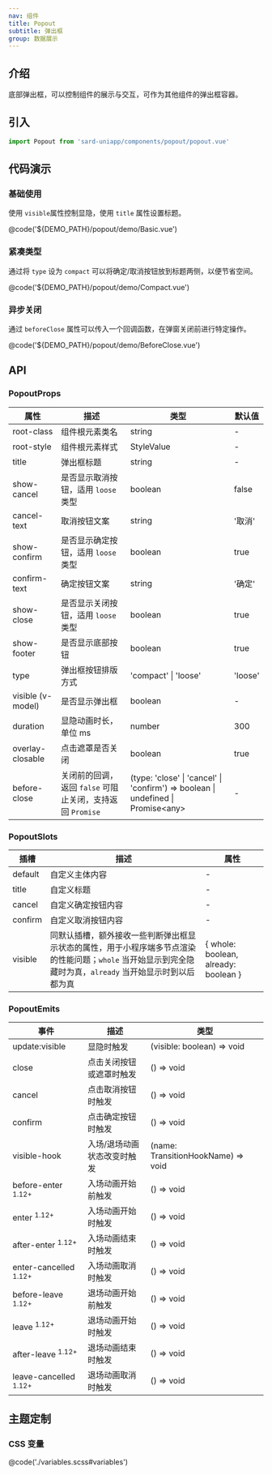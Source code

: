 ```yaml
---
nav: 组件
title: Popout
subtitle: 弹出框
group: 数据展示
---
```


## 介绍

底部弹出框，可以控制组件的展示与交互，可作为其他组件的弹出框容器。

## 引入

```ts
import Popout from 'sard-uniapp/components/popout/popout.vue'
```

## 代码演示

### 基础使用

使用 `visible`属性控制显隐，使用 `title` 属性设置标题。

@code('${DEMO_PATH}/popout/demo/Basic.vue')

### 紧凑类型

通过将 `type` 设为 `compact` 可以将确定/取消按钮放到标题两侧，以便节省空间。

@code('${DEMO_PATH}/popout/demo/Compact.vue')

### 异步关闭

通过 `beforeClose` 属性可以传入一个回调函数，在弹窗关闭前进行特定操作。

@code('${DEMO_PATH}/popout/demo/BeforeClose.vue')

## API

### PopoutProps

| 属性              | 描述                                                      | 类型                                                                              | 默认值  |
| ----------------- | --------------------------------------------------------- | --------------------------------------------------------------------------------- | ------- |
| root-class        | 组件根元素类名                                            | string                                                                            | -       |
| root-style        | 组件根元素样式                                            | StyleValue                                                                        | -       |
| title             | 弹出框标题                                                | string                                                                            | -       |
| show-cancel       | 是否显示取消按钮，适用 `loose` 类型                       | boolean                                                                           | false   |
| cancel-text       | 取消按钮文案                                              | string                                                                            | '取消'  |
| show-confirm      | 是否显示确定按钮，适用 `loose` 类型                       | boolean                                                                           | true    |
| confirm-text      | 确定按钮文案                                              | string                                                                            | '确定'  |
| show-close        | 是否显示关闭按钮，适用 `loose` 类型                       | boolean                                                                           | true    |
| show-footer       | 是否显示底部按钮                                          | boolean                                                                           | true    |
| type              | 弹出框按钮排版方式                                        | 'compact' \| 'loose'                                                              | 'loose' |
| visible (v-model) | 是否显示弹出框                                            | boolean                                                                           | -       |
| duration          | 显隐动画时长，单位 ms                                     | number                                                                            | 300     |
| overlay-closable  | 点击遮罩是否关闭                                          | boolean                                                                           | true    |
| before-close      | 关闭前的回调，返回 `false` 可阻止关闭，支持返回 `Promise` | (type: 'close' \| 'cancel' \| 'confirm') => boolean \| undefined \| Promise\<any> | -       |

### PopoutSlots

| 插槽    | 描述                                                                                                                                                       | 属性                                 |
| ------- | ---------------------------------------------------------------------------------------------------------------------------------------------------------- | ------------------------------------ |
| default | 自定义主体内容                                                                                                                                             | -                                    |
| title   | 自定义标题                                                                                                                                                 | -                                    |
| cancel  | 自定义确定按钮内容                                                                                                                                         | -                                    |
| confirm | 自定义取消按钮内容                                                                                                                                         | -                                    |
| visible | 同默认插槽，额外接收一些判断弹出框显示状态的属性，用于小程序端多节点渲染的性能问题；`whole` 当开始显示到完全隐藏时为真，`already` 当开始显示时到以后都为真 | { whole: boolean, already: boolean } |

### PopoutEmits

| 事件                             | 描述                        | 类型                               |
| -------------------------------- | --------------------------- | ---------------------------------- |
| update:visible                   | 显隐时触发                  | (visible: boolean) => void         |
| close                            | 点击关闭按钮或遮罩时触发    | () => void                         |
| cancel                           | 点击取消按钮时触发          | () => void                         |
| confirm                          | 点击确定按钮时触发          | () => void                         |
| visible-hook                     | 入场/退场动画状态改变时触发 | (name: TransitionHookName) => void |
| before-enter <sup>1.12+</sup>    | 入场动画开始前触发          | () => void                         |
| enter <sup>1.12+</sup>           | 入场动画开始时触发          | () => void                         |
| after-enter <sup>1.12+</sup>     | 入场动画结束时触发          | () => void                         |
| enter-cancelled <sup>1.12+</sup> | 入场动画取消时触发          | () => void                         |
| before-leave <sup>1.12+</sup>    | 退场动画开始前触发          | () => void                         |
| leave <sup>1.12+</sup>           | 退场动画开始时触发          | () => void                         |
| after-leave <sup>1.12+</sup>     | 退场动画结束时触发          | () => void                         |
| leave-cancelled <sup>1.12+</sup> | 退场动画取消时触发          | () => void                         |

## 主题定制

### CSS 变量

@code('./variables.scss#variables')
